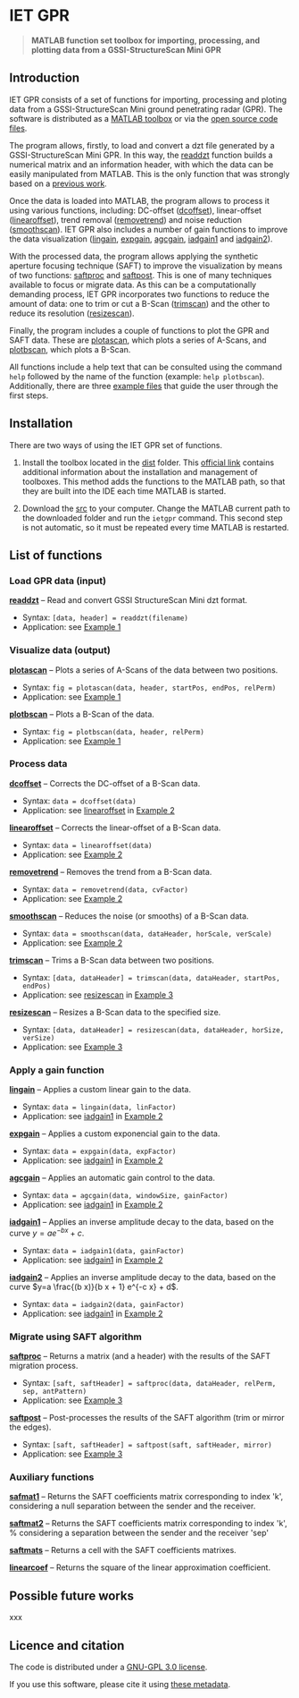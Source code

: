 # IET GPR

>**MATLAB function set toolbox for importing, processing, and plotting data from a GSSI-StructureScan Mini GPR**

## Introduction

IET GPR consists of a set of functions for importing, processing and ploting data from a GSSI-StructureScan Mini ground penetrating radar (GPR). The software is distributed as a [MATLAB toolbox](https://github.com/quelopelo/iet-gpr/tree/main/dist) or via the [open source code files](https://github.com/quelopelo/iet-gpr/tree/main/src).

The program allows, firstly, to load and convert a dzt file generated by a GSSI-StructureScan Mini GPR. In this way, the [readdzt](https://github.com/quelopelo/iet-gpr/blob/main/src/io/readdzt.m) function builds a numerical matrix and an information header, with which the data can be easily manipulated from MATLAB. This is the only function that was strongly based on a [previous work](https://github.com/NSGeophysics/GPR-O).

Once the data is loaded into MATLAB, the program allows to process it using various functions, including: DC-offset ([dcoffset](https://github.com/quelopelo/iet-gpr/blob/main/src/proc/dcoffset.m)), linear-offset ([linearoffset](https://github.com/quelopelo/iet-gpr/blob/main/src/proc/linearoffset.m)), trend removal ([removetrend](https://github.com/quelopelo/iet-gpr/blob/main/src/proc/removetrend.m)) and noise reduction ([smoothscan](https://github.com/quelopelo/iet-gpr/blob/main/src/proc/smoothscan.m)). IET GPR also includes a number of gain functions to improve the data visualization ([lingain](https://github.com/quelopelo/iet-gpr/blob/main/src/gain/lingain.m), [expgain](https://github.com/quelopelo/iet-gpr/blob/main/src/gain/expgain.m), [agcgain](https://github.com/quelopelo/iet-gpr/blob/main/src/gain/agcgain.m), [iadgain1](https://github.com/quelopelo/iet-gpr/blob/main/src/gain/iadgain1.m) and [iadgain2](https://github.com/quelopelo/iet-gpr/blob/main/src/gain/iadgain2.m)).


With the processed data, the program allows applying the synthetic aperture focusing technique (SAFT) to improve the visualization by means of two functions: [saftproc](https://github.com/quelopelo/iet-gpr/blob/main/src/saft/saftproc.m) and [saftpost](https://github.com/quelopelo/iet-gpr/blob/main/src/saft/saftpost.m). This is one of many techniques available to focus or migrate data. 
As this can be a computationally demanding process, IET GPR incorporates two functions to reduce the amount of data: one to trim or cut a B-Scan ([trimscan](https://github.com/quelopelo/iet-gpr/blob/main/src/proc/trimscan.m)) and the other to reduce its resolution ([resizescan](https://github.com/quelopelo/iet-gpr/blob/main/src/proc/resizescan.m)).

Finally, the program includes a couple of functions to plot the GPR and SAFT data. These are [plotascan](https://github.com/quelopelo/iet-gpr/blob/main/src/io/plotascan.m), which plots a series of A-Scans, and [plotbscan](https://github.com/quelopelo/iet-gpr/blob/main/src/io/plotbscan.m), which plots a B-Scan.

All functions include a help text that can be consulted using the command `help` followed by the name of the function (example: `help plotbscan`). Additionally, there are three [example files](https://github.com/quelopelo/iet-gpr/tree/main/src/examples) that guide the user through the first steps.

## Installation

There are two ways of using the IET GPR set of functions.

1. Install the toolbox located in the [dist](https://github.com/quelopelo/iet-gpr/tree/main/dist) folder. This [official link](https://www.mathworks.com/help/matlab/matlab_env/get-add-ons.html) contains additional information about the installation and management of toolboxes. This method adds the functions to the MATLAB path, so that they are built into the IDE each time MATLAB is started.

2. Download the [src](https://github.com/quelopelo/iet-gpr/tree/main/dist) to your computer. Change the MATLAB current path to the downloaded folder and run the `ietgpr` command. This second step is not automatic, so it must be repeated every time MATLAB is restarted.

## List of functions

### Load GPR data (input)

[**readdzt**](https://github.com/quelopelo/iet-gpr/blob/main/src/io/readdzt.m) – Read and convert GSSI StructureScan Mini dzt format.

- Syntax: `[data, header] = readdzt(filename)`
- Application: see [Example 1](https://htmlpreview.github.io/?https://github.com/quelopelo/iet-gpr/blob/main/docs/example1.html)

### Visualize data (output)

[**plotascan**](https://github.com/quelopelo/iet-gpr/blob/main/src/io/plotascan.m) – Plots a series of A-Scans of the data between two positions.

- Syntax: `fig = plotascan(data, header, startPos, endPos, relPerm)`
- Application: see [Example 1](https://htmlpreview.github.io/?https://github.com/quelopelo/iet-gpr/blob/main/docs/example1.html)

[**plotbscan**](https://github.com/quelopelo/iet-gpr/blob/main/src/io/plotbscan.m) – Plots a B-Scan of the data.

- Syntax: `fig = plotbscan(data, header, relPerm)`
- Application: see [Example 1](https://htmlpreview.github.io/?https://github.com/quelopelo/iet-gpr/blob/main/docs/example1.html)

### Process data

[**dcoffset**](https://github.com/quelopelo/iet-gpr/blob/main/src/proc/dcoffset.m) – Corrects the DC-offset of a B-Scan data.

- Syntax: `data = dcoffset(data)`
- Application: see [linearoffset](https://github.com/quelopelo/iet-gpr/blob/main/src/proc/linearoffset.m) in [Example 2](https://htmlpreview.github.io/?https://github.com/quelopelo/iet-gpr/blob/main/docs/example2.html)

[**linearoffset**](https://github.com/quelopelo/iet-gpr/blob/main/src/proc/linearoffset.m) – Corrects the linear-offset of a B-Scan data.

- Syntax: `data = linearoffset(data)`
- Application: see [Example 2](https://htmlpreview.github.io/?https://github.com/quelopelo/iet-gpr/blob/main/docs/example2.html)

[**removetrend**](https://github.com/quelopelo/iet-gpr/blob/main/src/proc/removetrend.m) – Removes the trend from a B-Scan data.

- Syntax: `data = removetrend(data, cvFactor)`
- Application: see [Example 2](https://htmlpreview.github.io/?https://github.com/quelopelo/iet-gpr/blob/main/docs/example2.html)

[**smoothscan**](https://github.com/quelopelo/iet-gpr/blob/main/src/proc/smoothscan.m) – Reduces the noise (or smooths) of a B-Scan data.

- Syntax: `data = smoothscan(data, dataHeader, horScale, verScale)`
- Application: see [Example 2](https://htmlpreview.github.io/?https://github.com/quelopelo/iet-gpr/blob/main/docs/example2.html)

[**trimscan**](https://github.com/quelopelo/iet-gpr/blob/main/src/proc/trimscan.m) – Trims a B-Scan data between two positions.

- Syntax: `[data, dataHeader] = trimscan(data, dataHeader, startPos, endPos)`
- Application: see [resizescan](https://github.com/quelopelo/iet-gpr/blob/main/src/proc/resizescan.m) in [Example 3](https://htmlpreview.github.io/?https://github.com/quelopelo/iet-gpr/blob/main/docs/example3.html)

[**resizescan**](https://github.com/quelopelo/iet-gpr/blob/main/src/proc/resizescan.m) – Resizes a B-Scan data to the specified size.

- Syntax: `[data, dataHeader] = resizescan(data, dataHeader, horSize, verSize)`
- Application: see [Example 3](https://htmlpreview.github.io/?https://github.com/quelopelo/iet-gpr/blob/main/docs/example3.html)

### Apply a gain function

[**lingain**](https://github.com/quelopelo/iet-gpr/blob/main/src/gain/lingain.m) – Applies a custom linear gain to the data.

- Syntax: `data = lingain(data, linFactor)`
- Application: see [iadgain1](https://github.com/quelopelo/iet-gpr/blob/main/src/gain/iadgain1.m) in [Example 2](https://htmlpreview.github.io/?https://github.com/quelopelo/iet-gpr/blob/main/docs/example2.html)

[**expgain**](https://github.com/quelopelo/iet-gpr/blob/main/src/gain/expgain.m) – Applies a custom exponencial gain to the data.

- Syntax: `data = expgain(data, expFactor)`
- Application: see [iadgain1](https://github.com/quelopelo/iet-gpr/blob/main/src/gain/iadgain1.m) in [Example 2](https://htmlpreview.github.io/?https://github.com/quelopelo/iet-gpr/blob/main/docs/example2.html)

[**agcgain**](https://github.com/quelopelo/iet-gpr/blob/main/src/gain/agcgain.m) – Applies an automatic gain control to the data.

- Syntax: `data = agcgain(data, windowSize, gainFactor)`
- Application: see [iadgain1](https://github.com/quelopelo/iet-gpr/blob/main/src/gain/iadgain1.m) in [Example 2](https://htmlpreview.github.io/?https://github.com/quelopelo/iet-gpr/blob/main/docs/example2.html)

[**iadgain1**](https://github.com/quelopelo/iet-gpr/blob/main/src/gain/iadgain1.m) – Applies an inverse amplitude decay to the data, based on the curve $y=a e^{-b x} + c$.

- Syntax: `data = iadgain1(data, gainFactor)`
- Application: see [iadgain1](https://github.com/quelopelo/iet-gpr/blob/main/src/gain/iadgain1.m) in [Example 2](https://htmlpreview.github.io/?https://github.com/quelopelo/iet-gpr/blob/main/docs/example2.html)

[**iadgain2**](https://github.com/quelopelo/iet-gpr/blob/main/src/gain/iadgain2.m) – Applies an inverse amplitude decay to the data, based on the curve $y=a \frac{(b x)}{b x + 1} e^{-c x} + d$.

- Syntax: `data = iadgain2(data, gainFactor)`
- Application: see [iadgain1](https://github.com/quelopelo/iet-gpr/blob/main/src/gain/iadgain1.m) in [Example 2](https://htmlpreview.github.io/?https://github.com/quelopelo/iet-gpr/blob/main/docs/example2.html)

### Migrate using SAFT algorithm

[**saftproc**](https://github.com/quelopelo/iet-gpr/blob/main/src/saft/saftproc.m) – Returns a matrix (and a header) with the results of the SAFT migration process.

- Syntax: `[saft, saftHeader] = saftproc(data, dataHeader, relPerm, sep, antPattern)`
- Application: see [Example 3](https://htmlpreview.github.io/?https://github.com/quelopelo/iet-gpr/blob/main/docs/example3.html)

[**saftpost**](https://github.com/quelopelo/iet-gpr/blob/main/src/saft/saftpost.m) – Post-processes the results of the SAFT algorithm (trim or mirror the edges).

- Syntax: `[saft, saftHeader] = saftpost(saft, saftHeader, mirror)`
- Application: see [Example 3](https://htmlpreview.github.io/?https://github.com/quelopelo/iet-gpr/blob/main/docs/example3.html)

### Auxiliary functions

[**safmat1**](https://github.com/quelopelo/iet-gpr/blob/main/src/saft/saftmat1.m) – Returns the SAFT coefficients matrix corresponding to index 'k', considering a null separation between the sender and the receiver.

[**saftmat2**](https://github.com/quelopelo/iet-gpr/blob/main/src/saft/saftmat2.m) – Returns the SAFT coefficients matrix corresponding to index 'k',
%  considering a separation between the sender and the receiver 'sep'

[**saftmats**](https://github.com/quelopelo/iet-gpr/blob/main/src/saft/saftmats.m) – Returns a cell with the SAFT coefficients matrixes.

[**linearcoef**](https://github.com/quelopelo/iet-gpr/blob/main/src/utils/linearcoef.m) – Returns the square of the linear approximation coefficient.

## Possible future works

xxx

## Licence and citation

The code is distributed under a [GNU-GPL 3.0 license](https://github.com/quelopelo/iet-gpr/blob/main/LICENCE.md).

If you use this software, please cite it using [these metadata](https://github.com/quelopelo/iet-gpr/blob/main/CITATION.cff).
